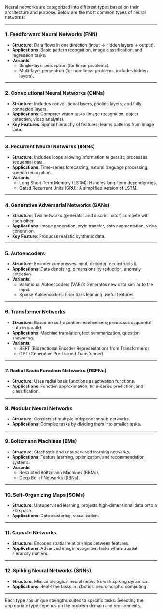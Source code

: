 Neural networks are categorized into different types based on their architecture and purpose. Below are the most common types of neural networks:

---

### **1. Feedforward Neural Networks (FNN)**
- **Structure**: Data flows in one direction (input → hidden layers → output).
- **Applications**: Basic pattern recognition, image classification, and regression tasks.
- **Variants**: 
  - Single-layer perceptron (for linear problems).
  - Multi-layer perceptron (for non-linear problems, includes hidden layers).

---

### **2. Convolutional Neural Networks (CNNs)**
- **Structure**: Includes convolutional layers, pooling layers, and fully connected layers.
- **Applications**: Computer vision tasks (image recognition, object detection, video analysis).
- **Key Features**: Spatial hierarchy of features; learns patterns from image data.

---

### **3. Recurrent Neural Networks (RNNs)**
- **Structure**: Includes loops allowing information to persist; processes sequential data.
- **Applications**: Time-series forecasting, natural language processing, speech recognition.
- **Variants**:
  - Long Short-Term Memory (LSTM): Handles long-term dependencies.
  - Gated Recurrent Units (GRU): A simplified version of LSTM.

---

### **4. Generative Adversarial Networks (GANs)**
- **Structure**: Two networks (generator and discriminator) compete with each other.
- **Applications**: Image generation, style transfer, data augmentation, video generation.
- **Key Feature**: Produces realistic synthetic data.

---

### **5. Autoencoders**
- **Structure**: Encoder compresses input; decoder reconstructs it.
- **Applications**: Data denoising, dimensionality reduction, anomaly detection.
- **Variants**:
  - Variational Autoencoders (VAEs): Generates new data similar to the input.
  - Sparse Autoencoders: Prioritizes learning useful features.

---

### **6. Transformer Networks**
- **Structure**: Based on self-attention mechanisms; processes sequential data in parallel.
- **Applications**: Machine translation, text summarization, question answering.
- **Variants**:
  - BERT (Bidirectional Encoder Representations from Transformers).
  - GPT (Generative Pre-trained Transformer).

---

### **7. Radial Basis Function Networks (RBFNs)**
- **Structure**: Uses radial basis functions as activation functions.
- **Applications**: Function approximation, time-series prediction, and classification.

---

### **8. Modular Neural Networks**
- **Structure**: Consists of multiple independent sub-networks.
- **Applications**: Complex tasks by dividing them into smaller tasks.

---

### **9. Boltzmann Machines (BMs)**
- **Structure**: Stochastic and unsupervised learning networks.
- **Applications**: Feature learning, optimization, and recommendation systems.
- **Variants**:
  - Restricted Boltzmann Machines (RBMs).
  - Deep Belief Networks (DBNs).

---

### **10. Self-Organizing Maps (SOMs)**
- **Structure**: Unsupervised learning; projects high-dimensional data onto a 2D space.
- **Applications**: Data clustering, visualization.

---

### **11. Capsule Networks**
- **Structure**: Encodes spatial relationships between features.
- **Applications**: Advanced image recognition tasks where spatial hierarchy matters.

---

### **12. Spiking Neural Networks (SNNs)**
- **Structure**: Mimics biological neural networks with spiking dynamics.
- **Applications**: Real-time tasks in robotics, neuromorphic computing.

---

Each type has unique strengths suited to specific tasks. Selecting the appropriate type depends on the problem domain and requirements.